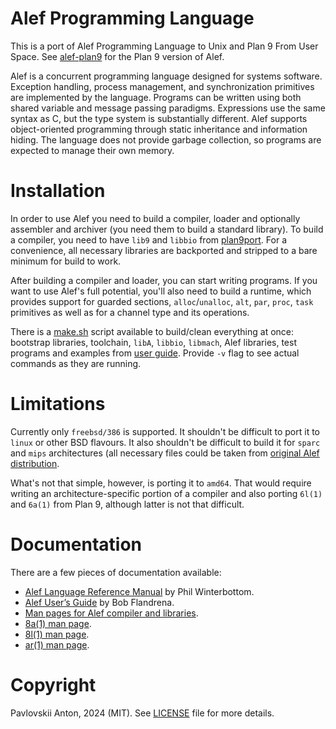 # Alef Programming Language

This is a port of Alef Programming Language to Unix and Plan 9 From User Space. See [alef-plan9](https://github.com/anton2920/alef-plan9) for the Plan 9 version of Alef.

Alef is a concurrent programming language designed for systems software. Exception handling, process management, and synchronization primitives are implemented by the language. Programs can be written using both shared variable and message passing paradigms. Expressions use the same syntax as C, but the type system is substantially different. Alef supports object-oriented programming through static inheritance and information hiding. The language does not provide garbage collection, so programs are expected to manage their own memory.

# Installation

In order to use Alef you need to build a compiler, loader and optionally assembler and archiver (you need them to build a standard library). To build a compiler, you need to have `lib9` and `libbio` from [plan9port](https://github.com/9fans/plan9port). For a convenience, all necessary libraries are backported and stripped to a bare minimum for build to work.

After building a compiler and loader, you can start writing programs. If you want to use Alef's full potential, you'll also need to build a runtime, which provides support for guarded sections, `alloc`/`unalloc`, `alt`,  `par`, `proc`, `task` primitives as well as for a channel type and its operations.

There is a [make.sh](make.sh) script available to build/clean everything at once: bootstrap libraries, toolchain, `libA`, `libbio`, `libmach`, Alef libraries, test programs and examples from [user guide](doc/ug.pdf). Provide `-v` flag to see actual commands as they are running.

# Limitations

Currently only `freebsd/386` is supported. It shouldn't be difficult to port it to `linux` or other BSD flavours. It also shouldn't be difficult to build it for `sparc` and `mips` architectures (all necessary files could be taken from [original Alef distribution](https://github.com/anton2920/alef-plan9).

What's not that simple, however, is porting it to `amd64`. That would require writing an architecture-specific portion of a compiler and also porting `6l(1)` and `6a(1)` from Plan 9, although latter is not that difficult.

# Documentation

There are a few pieces of documentation available:

- [Alef Language Reference Manual](doc/alef.pdf) by Phil Winterbottom.
- [Alef User’s Guide](doc/ug.pdf) by Bob Flandrena.
- [Man pages for Alef compiler and libraries](man/).
- [8a(1) man page](https://9p.io/magic/man2html/1/8a).
- [8l(1) man page](https://9p.io/magic/man2html/1/8l).
- [ar(1) man page](https://9p.io/magic/man2html/1/ar).

# Copyright

Pavlovskii Anton, 2024 (MIT). See [LICENSE](LICENSE) file for more details.
